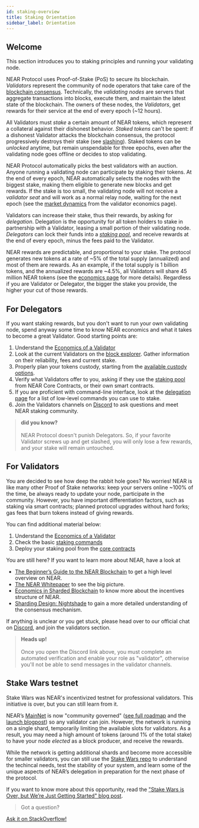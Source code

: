 ```yaml
---
id: staking-overview
title: Staking Orientation
sidebar_label: Orientation
---
```


## Welcome

This section introduces you to staking principles and running your validating node.

NEAR Protocol uses Proof-of-Stake (PoS) to secure its blockchain. _Validators_ represent the community of node operators that take care of the [blockchain consensus](/docs/roles/integrator/faq#which-consensus-algorithm-does-near-use). Technically, the _validating nodes_ are servers that aggregate transactions into blocks, execute them, and maintain the latest state of the blockchain. The owners of these nodes, the _Validators_, get rewards for their service at the end of every epoch (\~12 hours).

All Validators must _stake_ a certain amount of NEAR tokens, which represent a collateral against their dishonest behavior. _Staked tokens_ can't be spent: if a dishonest Validator attacks the blockchain consensus, the protocol progressively destroys their stake (see [slashing](/docs/validator/staking-faq#what-is-a-slashing-behavior)).
Staked tokens can be _unlocked_ anytime, but remain unspendable for three epochs, even after the validating node goes offline or decides to stop validating.

NEAR Protocol automatically picks the best validators with an auction. Anyone running a validating node can participate by staking their tokens. At the end of every epoch, NEAR automatically selects the nodes with the biggest stake, making them eligible to generate new blocks and get rewards. If the stake is too small, the validating node will not receive a _validator seat_ and will work as a normal relay node, waiting for the next epoch (see the [market dynamics](/docs/validator/economics#understand-market-dynamics) from the validator economics page).

Validators can increase their stake, thus their rewards, by asking for _delegation_. Delegation is the opportunity for all token holders to stake in partnership with a Validator, leasing a small portion of their validating node. _Delegators_ can lock their funds into a [_staking pool_](https://github.com/near/core-contracts), and receive rewards at the end of every epoch, minus the fees paid to the Validator.

NEAR rewards are predictable, and proportional to your stake. The protocol generates new tokens at a rate of \~5% of the total supply (annualized) and most of them are rewards. As an example, if the total supply is 1 billion tokens, and the annualized rewards are \~4.5%, all Validators will share 45 million NEAR tokens (see the [economics page](/docs/validator/economics) for more details). Regardless if you are Validator or Delegator, the bigger the stake you provide, the higher your cut of those rewards.


## For Delegators
If you want staking rewards, but you don't want to run your own validating node, spend anyway some time to know NEAR economics and what it takes to become a great Validator. Good starting points are:

1. Understand the [Economics of a Validator](/docs/validator/economics)
2. Look at the current Validators on the [block explorer](https://explorer.near.org/nodes/validators). Gather information on their reliability, fees and current stake.
4. Properly plan your tokens custody, starting from the [available custody options](/docs/tokens/token-custody).
5. Verify what Validators offer to you, asking if they use the [staking pool](https://github.com/near/core-contracts) from NEAR Core Contracts, or their own smart contracts.
6. If you are proficient with command-line interface, look at the [delegation page](/docs/validator/delegation) for a list of low-level commands you can use to stake.
7. Join the Validators channels on [Discord](https://near.chat) to ask questions and meet NEAR staking community.

<blockquote class="info">
    <strong>did you know?</strong><br /><br />
    NEAR Protocol doesn't punish Delegators. So, if your favorite Validator screws up and get slashed, you will only lose a few rewards, and your stake will remain untouched.
</blockquote>


## For Validators
You are decided to see how deep the rabbit hole goes? No worries!
NEAR is like many other Proof of Stake networks: keep your servers online \~100% of the time, be always ready to update your node, participate in the community.
However, you have important differentiation factors, such as staking via smart contracts; planned protocol upgrades without hard forks; gas fees that burn tokens instead of giving rewards.

You can find additional material below:

1. Understand the [Economics of a Validator](/docs/validator/economics)
2. Check the basic [staking commands](/docs/validator/staking)
3. Deploy your staking pool from the [core contracts](https://github.com/near/core-contracts)


You are still here? If you want to learn more about NEAR, have a look at
* [The Beginner’s Guide to the NEAR Blockchain](https://near.org/blog/the-beginners-guide-to-the-near-blockchain/) to get a high level overview on NEAR.
* [The NEAR Whitepaper](https://near.org/papers/the-official-near-white-paper) to see the big picture.
* [Economics in Sharded Blockchain](https://near.org/papers/economics-in-sharded-blockchain/) to know more about the incentives structure of NEAR.
* [Sharding Design: Nightshade](https://near.org/papers/nightshade) to gain a more detailed understanding of the consensus mechanism.

If anything is unclear or you get stuck, please head over to our official chat on [Discord](https://near.chat), and join the validators section. 

<blockquote class="warning">
	<strong>Heads up!</strong><br /><br />
	Once you open the Discord link above, you must complete an automated verification and enable your role as "validator", otherwise you'll not be able to send messages in the validator channels.
</blockquote>


## Stake Wars testnet

Stake Wars was NEAR's incentivized testnet for professional validators. This initiative is over, but you can still learn from it.

NEAR’s [MainNet](https://explorer.near.org/) is now "community governed" ([see full roadmap](https://near.org/blog/mainnet-roadmap/) and the [launch blogpost](https://near.org/blog/near-mainnet-phase-2-unrestricted-decentralized/)) so any validator can join. However, the network is running on a single shard, temporarily limiting the available slots for validators. As a result, you may need a high amount of tokens (around 1% of the total stake) to have your node _elected_ as a block producer, and receive the rewards.

While the network is getting additional shards and become more accessible for smaller validators, you can still use the [Stake Wars repo](https://github.com/nearprotocol/stakewars) to understand the techincal needs, test the stability of your system, and learn some of the unique aspects of NEAR’s delegation in preparation for the next phase of the protocol.

If you want to know more about this opportunity, read the ["Stake Wars is Over, but We’re Just Getting Started" blog post](https://near.org/blog/stake-wars-is-over-but-were-just-getting-started/).

>Got a question?
<a href="https://stackoverflow.com/questions/tagged/nearprotocol">
  <h8>Ask it on StackOverflow!</h8></a>
